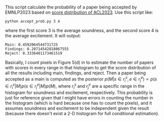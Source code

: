 This script calculate the probability of a paper being accepted by EMNLP2023 based on [score distribution of ACL2023](https://aclanthology.org/2023.acl-long.0.pdf). Use this script like:
```shell
python accept_prob.py 3 4
```
where the first score 3 is the average soundness, and the second score 4 is the average excitement. It will output:
```shell
Main: 0.4592064544731725
Findings: 0.20714542818067555
Reject: 0.3336481173461519
```
Basically, I count pixels in Figure 5(d) in to estimate the number of papers with scores in every range in that histogram to get the score distribution of all the results including main, findings, and reject. Then a paper being accepted as a main is computed as the posterior $p(M|s\in r_i^s,e\in r_j^e)\propto p(s\in r_i^s|M)p(s\in r_j^e|M)p(M)$, where $r_i^s$ and $r_j^e$ are a specific range in the histogram for soundness and excitement, respectively. This probability is just for reference given that I might have errors in counting the number in the histogram (which is hard because one has to count the pixels), and it assumes soundness and excitement to be independent given the result (because there doesn't exist a 2-D histogram for full conditional estimation).

